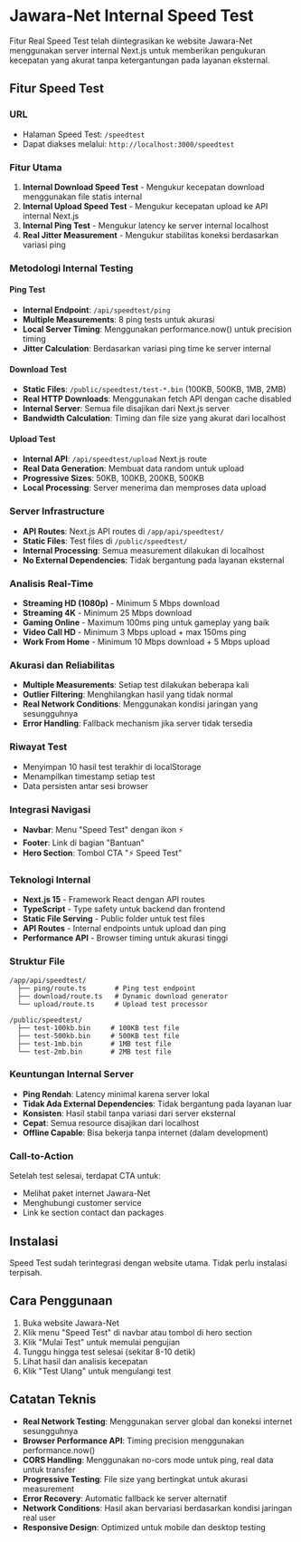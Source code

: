 # Jawara-Net Internal Speed Test

Fitur Real Speed Test telah diintegrasikan ke website Jawara-Net menggunakan server internal Next.js untuk memberikan pengukuran kecepatan yang akurat tanpa ketergantungan pada layanan eksternal.

## Fitur Speed Test

### URL
- Halaman Speed Test: `/speedtest`
- Dapat diakses melalui: `http://localhost:3000/speedtest`

### Fitur Utama
1. **Internal Download Speed Test** - Mengukur kecepatan download menggunakan file statis internal
2. **Internal Upload Speed Test** - Mengukur kecepatan upload ke API internal Next.js
3. **Internal Ping Test** - Mengukur latency ke server internal localhost
4. **Real Jitter Measurement** - Mengukur stabilitas koneksi berdasarkan variasi ping

### Metodologi Internal Testing

#### Ping Test
- **Internal Endpoint**: `/api/speedtest/ping`
- **Multiple Measurements**: 8 ping tests untuk akurasi
- **Local Server Timing**: Menggunakan performance.now() untuk precision timing
- **Jitter Calculation**: Berdasarkan variasi ping time ke server internal

#### Download Test
- **Static Files**: `/public/speedtest/test-*.bin` (100KB, 500KB, 1MB, 2MB)
- **Real HTTP Downloads**: Menggunakan fetch API dengan cache disabled
- **Internal Server**: Semua file disajikan dari Next.js server
- **Bandwidth Calculation**: Timing dan file size yang akurat dari localhost

#### Upload Test
- **Internal API**: `/api/speedtest/upload` Next.js route
- **Real Data Generation**: Membuat data random untuk upload
- **Progressive Sizes**: 50KB, 100KB, 200KB, 500KB
- **Local Processing**: Server menerima dan memproses data upload

### Server Infrastructure
- **API Routes**: Next.js API routes di `/app/api/speedtest/`
- **Static Files**: Test files di `/public/speedtest/`
- **Internal Processing**: Semua measurement dilakukan di localhost
- **No External Dependencies**: Tidak bergantung pada layanan eksternal

### Analisis Real-Time
- **Streaming HD (1080p)** - Minimum 5 Mbps download
- **Streaming 4K** - Minimum 25 Mbps download
- **Gaming Online** - Maximum 100ms ping untuk gameplay yang baik
- **Video Call HD** - Minimum 3 Mbps upload + max 150ms ping
- **Work From Home** - Minimum 10 Mbps download + 5 Mbps upload

### Akurasi dan Reliabilitas
- **Multiple Measurements**: Setiap test dilakukan beberapa kali
- **Outlier Filtering**: Menghilangkan hasil yang tidak normal
- **Real Network Conditions**: Menggunakan kondisi jaringan yang sesungguhnya
- **Error Handling**: Fallback mechanism jika server tidak tersedia

### Riwayat Test
- Menyimpan 10 hasil test terakhir di localStorage
- Menampilkan timestamp setiap test
- Data persisten antar sesi browser

### Integrasi Navigasi
- **Navbar**: Menu "Speed Test" dengan ikon ⚡
- **Footer**: Link di bagian "Bantuan"
- **Hero Section**: Tombol CTA "⚡ Speed Test"

### Teknologi Internal
- **Next.js 15** - Framework React dengan API routes
- **TypeScript** - Type safety untuk backend dan frontend
- **Static File Serving** - Public folder untuk test files
- **API Routes** - Internal endpoints untuk upload dan ping
- **Performance API** - Browser timing untuk akurasi tinggi

### Struktur File
```
/app/api/speedtest/
  ├── ping/route.ts       # Ping test endpoint
  ├── download/route.ts   # Dynamic download generator
  └── upload/route.ts     # Upload test processor

/public/speedtest/
  ├── test-100kb.bin     # 100KB test file
  ├── test-500kb.bin     # 500KB test file
  ├── test-1mb.bin       # 1MB test file
  └── test-2mb.bin       # 2MB test file
```

### Keuntungan Internal Server
- **Ping Rendah**: Latency minimal karena server lokal
- **Tidak Ada External Dependencies**: Tidak bergantung pada layanan luar
- **Konsisten**: Hasil stabil tanpa variasi dari server eksternal
- **Cepat**: Semua resource disajikan dari localhost
- **Offline Capable**: Bisa bekerja tanpa internet (dalam development)

### Call-to-Action
Setelah test selesai, terdapat CTA untuk:
- Melihat paket internet Jawara-Net
- Menghubungi customer service
- Link ke section contact dan packages

## Instalasi

Speed Test sudah terintegrasi dengan website utama. Tidak perlu instalasi terpisah.

## Cara Penggunaan

1. Buka website Jawara-Net
2. Klik menu "Speed Test" di navbar atau tombol di hero section
3. Klik "Mulai Test" untuk memulai pengujian
4. Tunggu hingga test selesai (sekitar 8-10 detik)
5. Lihat hasil dan analisis kecepatan
6. Klik "Test Ulang" untuk mengulangi test

## Catatan Teknis

- **Real Network Testing**: Menggunakan server global dan koneksi internet sesungguhnya
- **Browser Performance API**: Timing precision menggunakan performance.now()
- **CORS Handling**: Menggunakan no-cors mode untuk ping, real data untuk transfer
- **Progressive Testing**: File size yang bertingkat untuk akurasi measurement
- **Error Recovery**: Automatic fallback ke server alternatif
- **Network Conditions**: Hasil akan bervariasi berdasarkan kondisi jaringan real user
- **Responsive Design**: Optimized untuk mobile dan desktop testing
